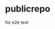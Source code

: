 # publicrepo
for e2e test


























































































































































































































































































































































































































































